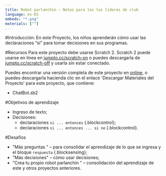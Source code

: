 ```yaml
---
title: Robot parlanchín — Notas para los los líderes de club
language: es-ES
embeds: "*.png"
materials: [""]
...
```


#Introducción:
En este Proyecto, los niños aprenderán cómo usar las declaraciones “si” para tomar decisiones en sus programas.

#Recursos
Para este proyecto debe usarse Scratch 2. Scratch 2 puede usarse en línea en [jumpto.cc/scratch-on](http://jumpto.cc/scratch-on) o puedes descargarla de [jumpto.cc/scratch-off](http://jumpto.cc/scratch-off) y usarla sin estar conectado.

Puedes encontrar una versión completa de este proyecto en <a href="http://scratch.mit.edu/projects/26762091/#editor">online</a>, o puedes descargarla hacienda clic en el enlace 'Descargar Materiales del Proyecto' para este proyecto, que contiene:

+ ChatBot.sb2

#Objetivos de aprendizaje
+ Ingreso de texto;
+ Decisiones:
	+ declaraciones `si ... entonces` {.blockcontrol};
	+ declaraciones `si ... entonces ... si no` {.blockcontrol}.

#Desafíos
+ "Más preguntas " – para consolidar el aprendizaje de lo que se ingresa y el bloque `respuesta` {.blocksensing};
+ "Más decisiones" – cómo usar decisiones;
+ "Crea tu propio robot parlanchín " – consolidación del aprendizaje de este y otros proyectos anteriores.
